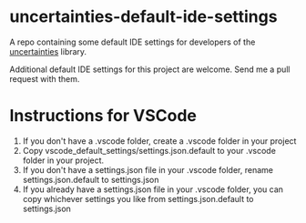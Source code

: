 # uncertainties-default-ide-settings

A repo containing some default IDE settings for developers of the [uncertainties](https://github.com/lmfit/uncertainties) library.

Additional default IDE settings for this project are welcome. Send me a pull request with them.

# Instructions for VSCode

1. If you don't have a .vscode folder, create a .vscode folder in your project
2. Copy vscode_default_settings/settings.json.default to your .vscode folder in your project.
3. If you don't have a settings.json file in your .vscode folder, rename settings.json.default to settings.json
4. If you already have a settings.json file in your .vscode folder, you can copy whichever settings you like from settings.json.default to settings.json
